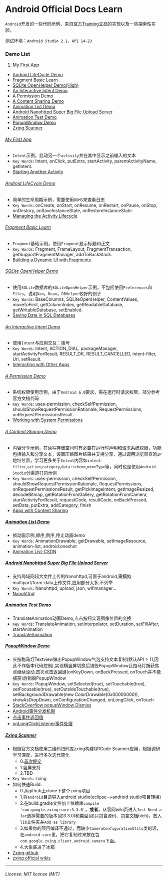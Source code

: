 
# Android Official Docs Learn

``Android``开发的一些代码示例，来自[官方Training文档](https://developer.android.com/training/index.html)的实现以及一些探索性实验。

测试环境：``Android Studio 2.1``，``API 14-23``

### Demo List
 1. [My First App](https://github.com/sennhviwang/Android-Official-Doc-Learn#my-first-app)
 - [Android LifeCycle Demo](https://github.com/sennhviwang/Android-Official-Doc-Learn#android-lifecycle-demo)
 - [Fragment Basic Learn](https://github.com/sennhviwang/Android-Official-Doc-Learn#fragment-basic-learn)
 - [SQLite OpenHelper Demo(High)](https://github.com/sennhviwang/Android-Official-Doc-Learn#sqlite-openhelper-demo)
 - [An Interactive Intent Demo](https://github.com/sennhviwang/Android-Official-Doc-Learn#an-interactive-intent-demo)
 - [A Permission Demo](https://github.com/sennhviwang/Android-Official-Doc-Learn#a-permission-demo)
 - [A Content Sharing Demo](https://github.com/sennhviwang/Android-Official-Doc-Learn#a-content-sharing-demo)
 - [Animation List Demo](https://github.com/sennhviwang/Android-Official-Doc-Learn#animation-list-demo)
 - [Android Nanohttpd Super Big File Upload Server](https://github.com/sennhviwang/Android-Official-Doc-Learn#android-nanohttpd-super-big-file-upload-server)
 - [Animation Test Demo](https://github.com/sennhviwang/Android-Official-Doc-Learn#animation-test-demo)
 - [PopupWindow Demo](https://github.com/sennhviwang/Android-Official-Doc-Learn#popupwindow-demo)
 - [Zxing Scanner](https://github.com/sennhviwang/Android-Official-Doc-Learn#zxing-scanner)
 

###### [My First App](https://github.com/sennhviwang/Android-Learn-Journey/tree/master/MyFirstApp)
 - ``Intent``示例，启动另一个``activity``并在其中显示之前输入的文本
 - ``Key Words``: Intent, onClick, putExtra, startActivity, parentActivityName, getIntent.
 - [Starting Another Activity](https://developer.android.com/training/basics/firstapp/starting-activity.html)


###### [Android LifeCycle Demo](https://github.com/sennhviwang/Android-Learn-Journey/tree/master/AndroidLifeCycleDemo)
 - 简单的生命周期示例，需要使用``DDMS``来查看日志
 - ``Key Words``: onCreate, onStart, onResume, onRestart, onPause, onStop, onDestory, onSaveInstanceState, onRestoreInstanceState.
 - [Managing the Activity Lifecycle](https://developer.android.com/training/basics/activity-lifecycle/starting.html)


###### [Fragment Basic Learn](https://github.com/sennhviwang/Android-Learn-Journey/tree/master/FragmentBasicLearn)
 - ``Fragment``基础示例，使用``Fragment``显示标题和正文
 - ``Key Words``: Fragment, FrameLayout, FragmentTransaction, getSupportFragmentManager, addToBackStack.
 - [Building a Dynamic UI with Fragments](https://developer.android.com/training/basics/fragments/index.html)


###### [SQLite OpenHelper Demo](https://github.com/sennhviwang/Android-Learn-Journey/tree/master/SQLiteOpenHelperDemo)
 - 使用``SQLite``数据库的``SQLiteOpenHelper``示例，不包括使用``Preferences``和``Files``，说明``Dao``，``Bean``，``DBHelper``较好的例子
 - ``Key Words``: BaseColumns, SQLiteOpenHelper, ContentValues, moveToFirst, getColumnIndex, getReadableDatabase, getWritableDatabase, setEnabled.
 - [Saving Data in SQL Databases](https://developer.android.com/training/basics/data-storage/databases.html)


###### [An Interactive Intent Demo](https://github.com/sennhviwang/Android-Learn-Journey/tree/master/AnInteractiveIntentDemo)
 - 使用``Intent``与应用交互：拨号
 - ``Key Words``: Intent, ACTION_DIAL, packageManager, startActivityForResult, RESULT_OK, RESULT_CANCELLED, intent-filter, Uri, setResult.
 - [Interacting with Other Apps](https://developer.android.com/training/basics/intents/index.html)


###### [A Permission Demo](https://github.com/sennhviwang/Android-Learn-Journey/tree/master/APermissionDemo)
 - 系统权限使用示例，由于``Android 6.0``要求，需在运行时请求权限，部分参考官方文档代码
 - ``Key Words``: uses-permission, checkSelfPermission, shouldShowRequestPermissionRationale, RequestPermissions, onRequestPermissionsResult.
 - [Working with System Permissions](https://developer.android.com/training/permissions/index.html)


###### [A Content Sharing Demo](https://github.com/sennhviwang/Android-Learn-Journey/tree/master/AContentSharingDemo)
 - 内容分享示例，在读写存储空间时有必要在运行时声明和请求系统权限，功能包括输入和分享文本，设置压缩图片结果并支持分享，通过调用浏览器查询``IP``地址位置，学习更多关于``Intent``内容如``intent-filter``,``action``,``category``,``data:scheme``,``mimeType``等，同时也是使用``Android Studio``分渠道打包示例
 - ``Key Words``: uses-permission, checkSelfPermission, shouldShowRequestPermissionRationale, RequestPermissions, onRequestPermissionsResult, getPickImageIntent, getImageResized, decodeBitmap, getRotationFromGallery, getRotationFromCamera, startActivityForResult, requestCode, resultCode, onBackPressed, setData, putExtra, addCategory, finish
 - [Apps with Content Sharing](https://developer.android.com/training/building-content-sharing.html)


##### [Animation List Demo](https://github.com/sennhviwang/Android-Learn-Journey/tree/master/AnimationListDemo)
 - 帧动画示例,顺序,倒序,停止动画demo
 - ``Key Words``: AnimationDrawable, getDrawable, setImageResource, animation-list, android:oneshot
 - [Animation List-CSDN](http://blog.csdn.net/aminfo/article/details/7847761)

##### [Android Nanohttpd Super Big File Upload Server](https://github.com/sennhviwang/Android-Learn-Journey/tree/master/AndroidNanohttpdSuperBigFileUploadServer)
 - 支持局域网超大文件上传的Nanohttpd,可置于android,需模拟multipart/form-data上传文件,应用部分太多,不列举.
 - ``Key Words``: Nanohttpd, upload, json, wifimanager...
 - [Nanohttpd](https://github.com/NanoHttpd/nanohttpd)

##### [Animation Test Demo](https://github.com/sennhviwang/Android-Official-Doc-Learn/tree/master/AnimationTest)
 - TranslateAnimation动画Demo,点击按钮实现图像位置的变换
 - ``Key Words``: TranslateAnimation, setInterpolator, setDuration, setFillAfter, startAnimation
 - [TranslateAnimation](https://developer.android.com/reference/android/view/animation/TranslateAnimation.html)

##### [PopupWindow Demo](https://github.com/sennhviwang/Android-Official-Doc-Learn/tree/master/PopupWindowDemo)
 - 长按跑马灯Textview弹出PopupWindow气泡支持文本复制(默认API > 11,因此不作版本代码控制),实现横竖屏切换后销毁PopupWindow且跑马灯捕获焦点继续滚动,首次点击返回键(onKeyDown, onBackPressed, onTouch并不能捕获)后销毁PopupWindow
 - ``Key Words``: PopupWindow, setSelected(true), setTouchable(true), setFocusable(true), setOutsideTouchable(true), setBackgroundDrawable(new ColorDrawable(0x00000000)), showAsDropDown, onConfigurationChanged, onLongClick, onTouch
 - [StackOverflow popupWindow Dismiss](http://stackoverflow.com/questions/3121232/android-popup-window-dismissal/3122696#3122696)
 - [Android事件分发机制](http://www.jianshu.com/p/e99b5e8bd67b)
 - [点击事件返回值](http://blog.csdn.net/iplayvs2008/article/details/11767427)
 - [onLongClickListener事件处理](http://blog.csdn.net/xiashaohua/article/details/50717856)

##### [Zxing Scanner](https://github.com/sennhviwang/Android-Official-Doc-Learn/tree/master/ZxingScanner)
 - 根据官方文档使用二维码扫码库zxing构建QRCode Scanner应用，根据调研学习深度，进行多次迭代简化
    - 0.[首次提交](https://github.com/sennhviwang/Android-Official-Doc-Learn/commit/6a9b82cd053860d6d3a6b04a100a4b3e6d71ce47)
    - 1.竖屏支持
    - 2.TBD
 - ``Key Words``: zxing
 - 如何快速Build:
    - 0.从github上clone下整个zxing项目
    - 1.将``android``目录导入android studio(eclipse-->android studio项目转换)
    - 2.在build.gradle文件加上依赖库``compile 'com.google.zxing:core:3.3.0'``，**或者**，从官网wiki页进入``Just Need a Jar``选择需要的版本(如3.3.0)和类型(如只包含源码、包含文档bleh)，放入``lib``文件夹并``Add as library``
    - 3.如果你的项目编译不通过，而缺少``CameraConfigurationUtils``类的话，在``android-core``里，把它复制过来放在包``com.google.zxing.client.android.camera``下面。
    - 4.大象装进了冰箱 
 - [Zxing github](https://github.com/zxing/zxing)
 - [zxing official wikis](https://github.com/zxing/zxing/wiki/Getting-Started-Developing)


---

###### License: MIT license (MIT)
